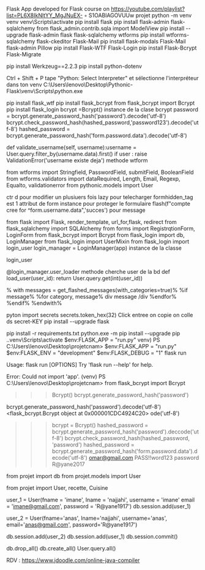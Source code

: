 Flask App developed for Flask course on https://youtube.com/playlist?list=PL6X8IkNltYY_MgJNuEX- ◦ S1OABlAGOVUUw
 projet
python -m venv venv
venv\Scripts\activate
pip install flask
pip install flask-admin flask-sqlalchemy
from flask_admin.contrib.sqla import ModelView
pip install --upgrade flask-admin flask flask-sqlalchemy wtforms
pip install wtforms-sqlalchemy flask-ckeditor Flask-Mail
pip install flask-modals Flask-Mail flask-admin Pillow
pip install Flask-WTF Flask-Login
pip install Flask-Bcrypt Flask-Migrate

pip install Werkzeug==2.2.3
pip install python-dotenv


Ctrl + Shift + P tape "Python: Select Interpreter" et sélectionne l'interpréteur dans ton venv
C:\Users\lenovo\Desktop\Pythonic-Flask\venv\Scripts\python.exe













pip install flask_wtf 
 pip install flask_bcrypt from flask_bcrypt import Bcrypt 
pip install flask_login
bcrypt  =Bcrypt() instance de la clase bcrypt
password = bcrypt.generate_password_hash('password').decode('utf-8')
 bcrypt.check_password_hash(hashed_password,'password123').decode('utf-8')
hashed_password = bcrypt.generate_password_hash('form.password.data').decode('utf-8')

def validate_username(self, username):username = User.query.filter_by(username.data).first()
 if user : raise ValidationError('username existe deja') methode wtform

from wtforms import Stringfield, PasswordField, submitField, BooleanField
from wtforms.validators import dataRequired, Length, Email, Regexp, Equalto, validationerror
from pythonic.models import User

ctr d pour modifier un plusiuers fois
lazy pour telecharger
formhidden_tag est 1 attribut de form instance pour proteger le formulaire
flash(f"compte cree for ^form.username.data",'succes') pour message

from flask import Flask, render_template, url_for,flask, redirect
from flask_sqlalchemy import SQLAlchemy
from forms import RegistrqtionForm, LoginForm
from flask_bcrypt import Bcrypt
from flask_login import db, LoginManager
from flask_login import UserMixin
from flask_login import login_user
login_manager = LoginManager(app) instance de la classe

login_user



@login_manager.user_loader   methode cherche user de la bd
def load_user(user_id):
	return User.query.get(int(user_id))

% with messages = get_flashed_messages(with_categories=true)% %if message% %for category, message%
div message /div %endfor% %endif% %endwith%



pyton import secrets 
secrets.token_hex(32) Click entree on copie on colle ds secret-KEY
pip install --upgrade flask


pip install -r requirements.txt
python.exe -m pip install --upgrade pip
.\.venv\Scripts\activate
$env:FLASK_APP = "run.py" 
venv) PS C:\Users\lenovo\Desktop\projetcnam>
$env:FLASK_APP = "run.py"
$env:FLASK_ENV = "development"
$env:FLASK_DEBUG = "1"
flask run
>>

Usage: flask run [OPTIONS]
Try 'flask run --help' for help.

Error: Could not import 'app'.
(venv) PS C:\Users\lenovo\Desktop\projetcnam> 
from flask_bcrypt import Bcrypt
>>> Bcrypt()
bcrypt.generate_password_hash('password')

bcrypt.generate_password_hash('password').decode('utf-8')
<flask_bcrypt.Bcrypt object at 0x000001CDC4924C20>                  ode('utf-8')
>>> bcrypt = Bcrypt()
>>> hashed_password = bcrypt.generate_password_hash('password').deccode('utf-8')
>>> bcrypt.check_password_hash(hashed_password, 'password')
hashed_password = bcrypt.generate_password_hash('form.password.data').decode('utf-8')
omar@gmail.com
PASS!!word123
password R@yane2017

from projet import db
from projet.models import User

from projet import User, recette, Cuisine

user_1 = User(fname = 'imane', lname = 'najjahi', username = 'imane' email = 'imane@gmail.com', password = 'R@yane1917')
db.session.add(user_1)

user_2 = User(fname='anas', lname='najjahi', username='anas', email='anas@gmail.com', password='R@yane1917')

db.session.add(user_2)
db.session.add(user_1)
db.session.commit()

db.drop_all()
db.create_all()
User.query.all()


RDV : https://www.jdoodle.com/online-java-compiler